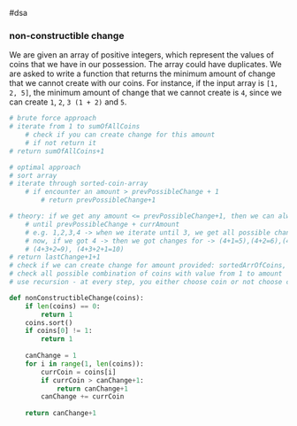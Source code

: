 #dsa
###  non-constructible change
We are given an array of positive integers, which represent the values of coins that we have in our possession. The array could have duplicates. We are asked to write a function that returns the minimum amount of change that we cannot create with our coins. For instance, if the input array is `[1, 2, 5]`, the minimum amount of change that we cannot create is `4`, since we can create `1`, `2`, `3 (1 + 2)` and `5`.
```python
# brute force approach
# iterate from 1 to sumOfAllCoins
    # check if you can create change for this amount
    # if not return it
# return sumOfAllCoins+1

# optimal approach
# sort array
# iterate through sorted-coin-array
    # if encounter an amount > prevPossibleChange + 1
        # return prevPossibleChange+1

# theory: if we get any amount <= prevPossibleChange+1, then we can always create all changes
    # until prevPossibleChange + currAmount
    # e.g. 1,2,3,4 -> when we iterate until 3, we get all possible changes until 6
    # now, if we got 4 -> then we got changes for -> (4+1=5),(4+2=6),(4+3=7),(4+3+1=8)
    # (4+3+2=9), (4+3+2+1=10)
# return lastChange+1+1
# check if we can create change for amount provided: sortedArrOfCoins, amount
# check all possible combination of coins with value from 1 to amount
# use recursion - at every step, you either choose coin or not choose coiny

def nonConstructibleChange(coins):
    if len(coins) == 0:
        return 1
    coins.sort()
    if coins[0] != 1:
        return 1
    
    canChange = 1
    for i in range(1, len(coins)):
        currCoin = coins[i]
        if currCoin > canChange+1:
            return canChange+1
        canChange += currCoin
        
    return canChange+1
```

